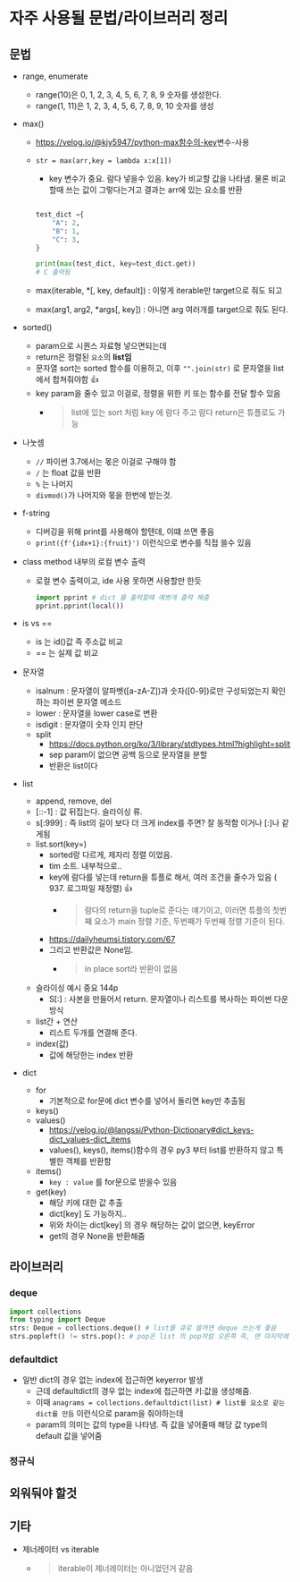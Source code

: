 # 자주 사용될 문법/라이브러리 정리

## 문법

- range, enumerate
  - range(10)은 0, 1, 2, 3, 4, 5, 6, 7, 8, 9 숫자를 생성한다.
  - range(1, 11)은 1, 2, 3, 4, 5, 6, 7, 8, 9, 10 숫자를 생성

- max()
  - <https://velog.io/@kjy5947/python-max함수의-key>변수-사용
  - `str = max(arr,key = lambda x:x[1])`
    - key 변수가 중요. 람다 넣을수 있음. key가 비교할 값을 나타냄. 물론 비교할때 쓰는 값이 그렇다는거고 결과는 arr에 있는 요소를 반환

    ```python

    test_dict ={
        "A": 2,
        "B": 1,
        "C": 3,
    }

    print(max(test_dict, key=test_dict.get))
    # C 출력됨

    ```

  - max(iterable, *[, key, default]) : 이렇게 iterable만 target으로 줘도 되고
  - max(arg1, arg2, *args[, key]) : 아니면 arg 여러개를 target으로 줘도 된다.

- sorted()
  - param으로 시퀀스 자료형 넣으면되는데
  - return은 정렬된 `요소`의 **list임**
  - 문자열 sort는 sorted 함수를 이용하고, 이후 `"".join(str)` 로 문자열을 list에서 합쳐줘야함 👍
  - key param을 줄수 있고 이걸로, 정렬을 위한 키 또는 함수를 전달 할수 있음
    - > list에 있는 sort 처럼 key 에 람다 주고 람다 return은 튜플로도 가능

- 나눗셈
  - `//` 파이썬 3.7에서는 몫은 이걸로 구해야 함
  - `/` 는 float 값을 반환
  - `%` 는 나머지
  - `divmod()`가 나머지와 몫을 한번에 받는것.

- f-string
  - 디버깅을 위해 print를 사용해야 할텐데, 이떄 쓰면 좋음
  - `print({f'{idx+1}:{fruit}')` 이런식으로 변수를 직접 쓸수 있음

- class method 내부의 로컬 변수 출력
  - 로컬 변수 출력이고, ide 사용 못하면 사용할만 한듯

    ```python
    import pprint # dict 를 출력할떄 예쁘개 출력 해줌
    pprint.pprint(local())

    ```

- is vs ==
  - is 는 id()값 즉 주소값 비교
  - == 는 실제 값 비교

- 문자열
  - isalnum : 문자열이 알파벳([a-zA-Z])과 숫자([0-9])로만 구성되었는지 확인하는 파이썬 문자열 메소드
  - lower : 문자열을 lower case로 변환
  - isdigit : 문자열이 숫자 인지 판단
  - split
    - <https://docs.python.org/ko/3/library/stdtypes.html?highlight=split>
    - sep param이 없으면 공백 등으로 문자열을 분할
    - 반환은 list이다

- list
  - append, remove, del
  - [::-1] : 값 뒤집는다. 슬라이싱 류.
  - s[:999] : 즉 list의 길이 보다 더 크게 index를 주면? 잘 동작함 이거나 [:]나 같게됨
  - list.sort(key=)
    - sorted랑 다르게, 제자리 정렬 이었음.
    - tim 소트. 내부적으로..
    - key에 람다를 넣는데 return을 튜플로 해서, 여러 조건을 줄수가 있음 ( 937. 로그파일 재정렬) 👍
      - > 람다의 return을 tuple로 준다는 얘기이고, 이러면 튜플의 첫번쨰 요소가 main 정렬 기준, 두번째가 두번째 정렬 기준이 된다.
    - <https://dailyheumsi.tistory.com/67>
    - 그리고 반환값은 None임. 
      - > in place sort라 반환이 없음
  - 슬라이싱 예시 중요 144p
    - S[:] : 사본을 만들어서 return. 문자열이나 리스트를 복사하는 파이썬 다운 방식
  - list간 + 연산
    - 리스트 두개를 연결해 준다.
  - index(값)
    - 값에 해당한는 index 반환

- dict
  - for
    - 기본적으로 for문에 dict 변수를 넣어서 돌리면 key만 추출됨
  - keys()
  - values()
    - <https://velog.io/@langssi/Python-Dictionary#dict_keys-dict_values-dict_items>
    - values(), keys(), items()함수의 경우 py3 부터 list를 반환하지 않고 특별한 객체를 반환함
  - items()
    - `key : value` 를 for문으로 받을수 있음
  - get(key)
    - 해당 키에 대한 값 추출
    - dict[key] 도 가능하지..
    - 위와 차이는 dict[key] 의 경우 해당하는 값이 없으면, keyError
    - get의 경우 None을 반환해줌

## 라이브러리

### deque

```python
import collections
from typing import Deque
strs: Deque = collections.deque() # list를 큐로 쓸꺼면 deque 쓰는게 좋음
strs.popleft() != strs.pop(): # pop은 list 의 pop처럼 오른쪽 즉, 맨 마지막에 들어간 요소를 빼는것
```

### defaultdict

- 일반 dict의 경우 없는 index에 접근하면 keyerror 발생
  - 근데 defaultdict의 경우 없는 index에 접근하면 키:값을 생성해줌.
  - 이때 `anagrams = collections.defaultdict(list) # list를 요소로 같는 dict를 만듬` 이런식으로 param을 줘야하는데
  - param의 의미는 값의 type을 나타냄. 즉 값을 넣어줄때 해당 값 type의 default 값을 넣어줌

### 정규식

## 외워둬야 할것

## 기타

- 제너레이터 vs iterable
  - > iterable이 제너레이터는 아니었던거 같음
